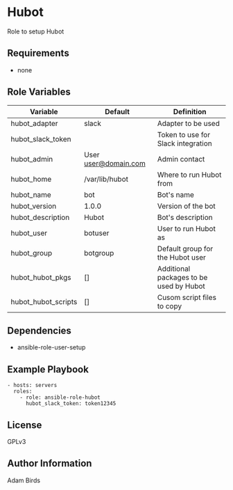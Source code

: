 Hubot
=====

Role to setup Hubot

Requirements
------------

- none

Role Variables
--------------

| Variable | Default | Definition |
|----------|---------|------------|
| hubot_adapter | slack | Adapter to be used |
| hubot_slack_token | | Token to use for Slack integration |
| hubot_admin | User <user@domain.com> | Admin contact |
| hubot_home | /var/lib/hubot | Where to run Hubot from |
| hubot_name | bot | Bot's name |
| hubot_version | 1.0.0 | Version of the bot |
| hubot_description | Hubot | Bot's description |
| hubot_user | botuser | User to run Hubot as |
| hubot_group | botgroup | Default group for the Hubot user |
| hubot_hubot_pkgs | [] | Additional packages to be used by Hubot |
| hubot_hubot_scripts | [] | Cusom script files to copy |

Dependencies
------------

- ansible-role-user-setup

Example Playbook
----------------

```
- hosts: servers
  roles:
    - role: ansible-role-hubot
      hubot_slack_token: token12345
```

License
-------

GPLv3

Author Information
------------------

Adam Birds